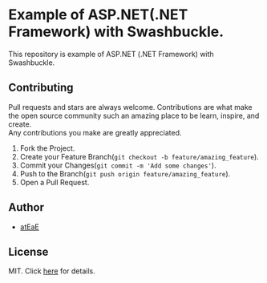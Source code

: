 # Example of ASP.NET(.NET Framework) with Swashbuckle.
This repository is example of ASP.NET (.NET Framework) with Swashbuckle.

## Contributing
Pull requests and stars are always welcome.
Contributions are what make the open source community such an amazing place to be learn, inspire, and create.   
Any contributions you make are greatly appreciated.

1. Fork the Project.
2. Create your Feature Branch(`git checkout -b feature/amazing_feature`).
3. Commit your Changes(`git commit -m 'Add some changes'`).
4. Push to the Branch(`git push origin feature/amazing_feature`).
5. Open a Pull Request.

## Author
- [atEaE](https://github.com/atEaE)

## License
MIT. Click [here](./LICENSE) for details.